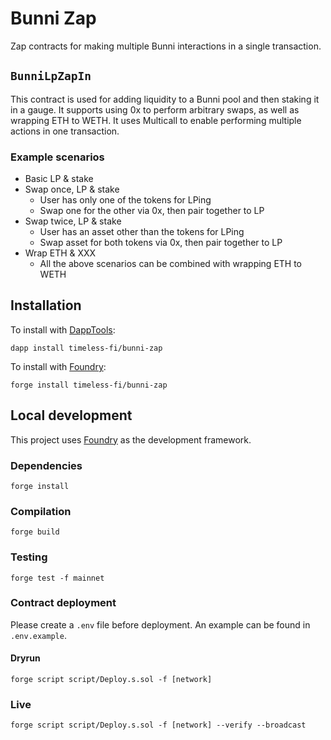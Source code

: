 # Bunni Zap

Zap contracts for making multiple Bunni interactions in a single transaction.

## `BunniLpZapIn`

This contract is used for adding liquidity to a Bunni pool and then staking it in a gauge. It supports using 0x to perform arbitrary swaps, as well as wrapping ETH to WETH. It uses Multicall to enable performing multiple actions in one transaction.

### Example scenarios

- Basic LP & stake
- Swap once, LP & stake
  - User has only one of the tokens for LPing
  - Swap one for the other via 0x, then pair together to LP
- Swap twice, LP & stake
  - User has an asset other than the tokens for LPing
  - Swap asset for both tokens via 0x, then pair together to LP
- Wrap ETH & XXX
  - All the above scenarios can be combined with wrapping ETH to WETH

## Installation

To install with [DappTools](https://github.com/dapphub/dapptools):

```
dapp install timeless-fi/bunni-zap
```

To install with [Foundry](https://github.com/gakonst/foundry):

```
forge install timeless-fi/bunni-zap
```

## Local development

This project uses [Foundry](https://github.com/gakonst/foundry) as the development framework.

### Dependencies

```
forge install
```

### Compilation

```
forge build
```

### Testing

```
forge test -f mainnet
```

### Contract deployment

Please create a `.env` file before deployment. An example can be found in `.env.example`.

#### Dryrun

```
forge script script/Deploy.s.sol -f [network]
```

### Live

```
forge script script/Deploy.s.sol -f [network] --verify --broadcast
```
